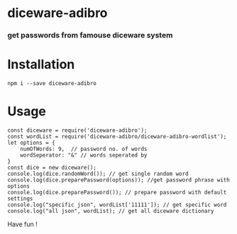 # diceware-adibro
### get passwords from famouse diceware system
# Installation
```
npm i --save diceware-adibro
```
# Usage
```
const diceware = require('diceware-adibro');
const wordList = require('diceware-adibro/diceware-adibro-wordlist');
let options = {
    numOfWords: 9,  // password no. of words
    wordSeperator: "&" // words seperated by
}
const dice = new diceware();
console.log(dice.randomWord()); // get single random word
console.log(dice.preparePassword(options)); //get password phrase with options
console.log(dice.preparePassword()); // prepare password with default settings
console.log("specific json", wordList['11111']); // get specific word
console.log("all json", wordList); // get all diceware dictionary
```

Have fun !
